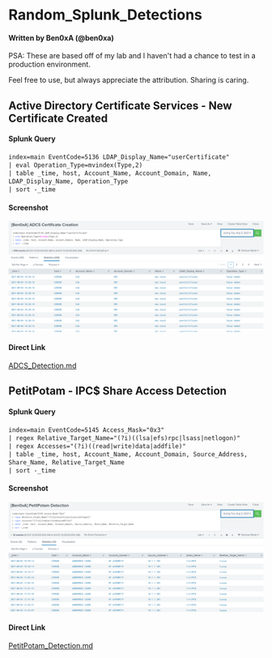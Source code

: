 # Random_Splunk_Detections
#### Written by Ben0xA (@ben0xa)
PSA: These are based off of my lab and I haven't had a chance to test in a production environment.

Feel free to use, but always appreciate the attribution. Sharing is caring.

## Active Directory Certificate Services - New Certificate Created
#### Splunk Query
```
index=main EventCode=5136 LDAP_Display_Name="userCertificate"
| eval Operation_Type=mvindex(Type,2)
| table _time, host, Account_Name, Account_Domain, Name, LDAP_Display_Name, Operation_Type
| sort -_time
```
#### Screenshot
![ADCS Detection](adcs_detection.png)
#### Direct Link
[ADCS_Detection.md](ADCS_Splunk_Detection.md)

## PetitPotam - IPC$ Share Access Detection
#### Splunk Query
```
index=main EventCode=5145 Access_Mask="0x3"
| regex Relative_Target_Name="(?i)((lsa|efs)rpc|lsass|netlogon)"
| regex Accesses="(?i)((read|write)data|addfile)"
| table _time, host, Account_Name, Account_Domain, Source_Address, Share_Name, Relative_Target_Name
| sort -_time
```
#### Screenshot
![PetitPotam Detection](petitpotam_detection.png)
#### Direct Link
[PetitPotam_Detection.md](PetitPotam_Detection.md)
